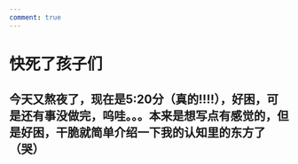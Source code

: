 ```yaml
---
comment: true
---
```


# 快死了孩子们
## 今天又熬夜了，现在是5:20分（真的!!!!），好困，可是还有事没做完，呜哇。。。本来是想写点有感觉的，但是好困，干脆就简单介绍一下我的认知里的东方了（哭）